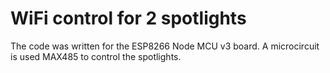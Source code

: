 # WiFi control for 2 spotlights

The code was written for the ESP8266 Node MCU v3 board. A microcircuit is used MAX485 to control the spotlights.
